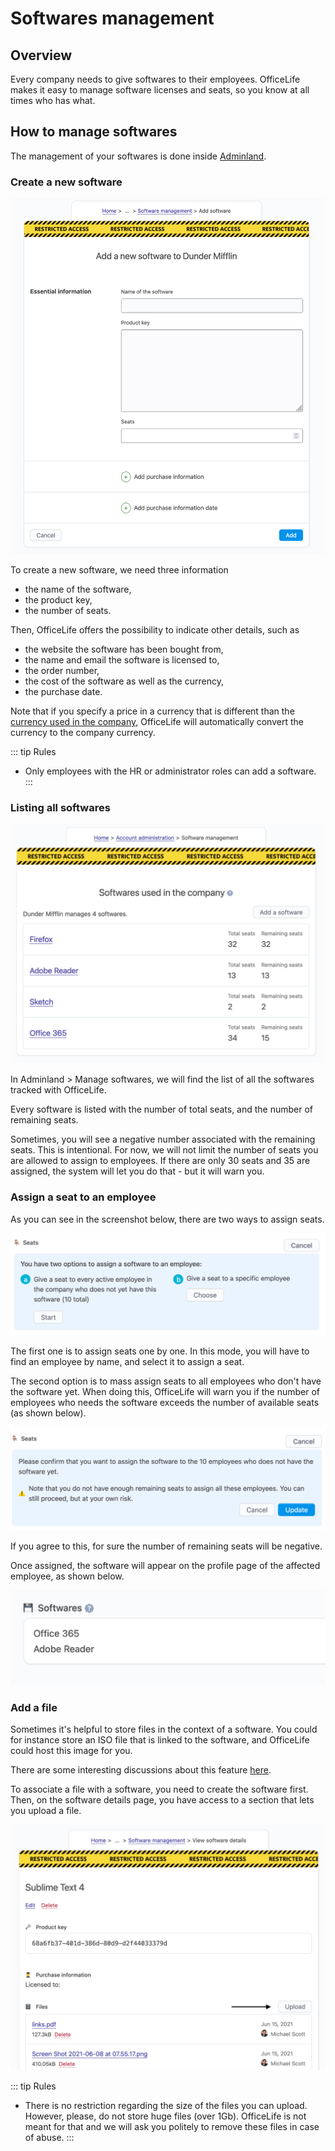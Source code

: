 # Softwares management

## Overview

Every company needs to give softwares to their employees. OfficeLife makes it easy to manage software licenses and seats, so you know at all times who has what.

## How to manage softwares

The management of your softwares is done inside [Adminland](/docs/adminland).

### Create a new software

![track a new item](./img/software-create.png)

To create a new software, we need three information
* the name of the software,
* the product key,
* the number of seats.

Then, OfficeLife offers the possibility to indicate other details, such as
* the website the software has been bought from,
* the name and email the software is licensed to,
* the order number,
* the cost of the software as well as the currency,
* the purchase date.

Note that if you specify a price in a currency that is different than the [currency used in the company](/documentation/manage/company-management.html#currency), OfficeLife will automatically convert the currency to the company currency.

::: tip Rules
* Only employees with the HR or administrator roles can add a software.
:::

### Listing all softwares

![list all softwares](./img/software-index.png)

In Adminland > Manage softwares, we will find the list of all the softwares tracked with OfficeLife.

Every software is listed with the number of total seats, and the number of remaining seats.

Sometimes, you will see a negative number associated with the remaining seats. This is intentional. For now, we will not limit the number of seats you are allowed to assign to employees. If there are only 30 seats and 35 are assigned, the system will let you do that - but it will warn you.

### Assign a seat to an employee

As you can see in the screenshot below, there are two ways to assign seats.

![assign seats](./img/software-assign-seat-mode.png)

The first one is to assign seats one by one. In this mode, you will have to find an employee by name, and select it to assign a seat.

The second option is to mass assign seats to all employees who don't have the software yet. When doing this, OfficeLife will warn you if the number of employees who needs the software exceeds the number of available seats (as shown below).

![warn](./img/software-assign-warning.png)

If you agree to this, for sure the number of remaining seats will be negative.

Once assigned, the software will appear on the profile page of the affected employee, as shown below.

![employee](./img/software-employee.png)

### Add a file

Sometimes it's helpful to store files in the context of a software. You could for instance store an ISO file that is linked to the software, and OfficeLife could host this image for you.

There are some interesting discussions about this feature [here](https://github.com/officelifehq/officelife/discussions/1062).

To associate a file with a software, you need to create the software first. Then, on the software details page, you have access to a section that lets you upload a file.

![files](./img/software-file.png)

::: tip Rules
* There is no restriction regarding the size of the files you can upload. However, please, do not store huge files (over 1Gb). OfficeLife is not meant for that and we will ask you politely to remove these files in case of abuse.
:::
